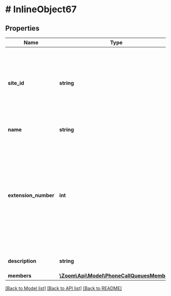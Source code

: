 # # InlineObject67

## Properties

Name | Type | Description | Notes
------------ | ------------- | ------------- | -------------
**site_id** | **string** | Required only if [multiple sites](https://support.zoom.us/hc/en-us/articles/360020809672-Managing-Multiple-Sites) have been enabled. This can be retrieved from the [List Phone Sites](https://marketplace.zoom.us/docs/api-reference/zoom-api/phone-site/listphonesites) API. | 
**name** | **string** | Name of the Call Queue. | 
**extension_number** | **int** | Phone extension number for the site.&lt;br&gt;  If a site code has been [assigned](https://support.zoom.us/hc/en-us/articles/360020809672-Managing-Multiple-Sites#h_79ca9c8f-c97b-4486-aa59-d0d9d31a525b) to the site, provide the short extension number instead of the original extension number.. | [optional] 
**description** | **string** | Description for the Call Queue. | [optional] 
**members** | [**\Zoom\Api\Model\PhoneCallQueuesMembers**](PhoneCallQueuesMembers.md) |  | [optional] 

[[Back to Model list]](../../README.md#documentation-for-models) [[Back to API list]](../../README.md#documentation-for-api-endpoints) [[Back to README]](../../README.md)


